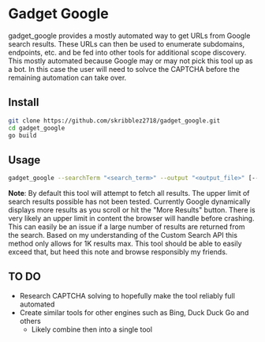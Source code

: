 # Gadget Google
gadget_google provides a mostly automated way to get URLs from Google search results. These URLs can then be used to enumerate subdomains, endpoints, etc. and be fed into other tools for additional scope discovery. This mostly automated because Google may or may not pick this tool up as a bot. In this case the user will need to solvce the CAPTCHA before the remaining automation can take over.

##  Install
```sh
git clone https://github.com/skribblez2718/gadget_google.git
cd gadget_google
go build
```

## Usage
```sh
gadget_google --searchTerm "<search_term>" --output "<output_file>" [--maxPages <int>]
```

**Note**: By default this tool will attempt to fetch all results. The upper limit of search results possible has not been tested. Currently Google dynamically displays more results as you scroll or hit the "More Results" button. There is very likely an upper limit in content the browser will handle before crashing. This can easily be an issue if a large number of results are returned from the search. Based on my understanding of the Custom Search API this method only allows for 1K results max. This tool should be able to easily exceed that, but heed this note and browse responsibly my friends. 

## TO DO
- Research CAPTCHA solving to hopefully make the tool reliably full automated
- Create similar tools for other engines such as Bing, Duck Duck Go and others
    - Likely combine then into a single tool
